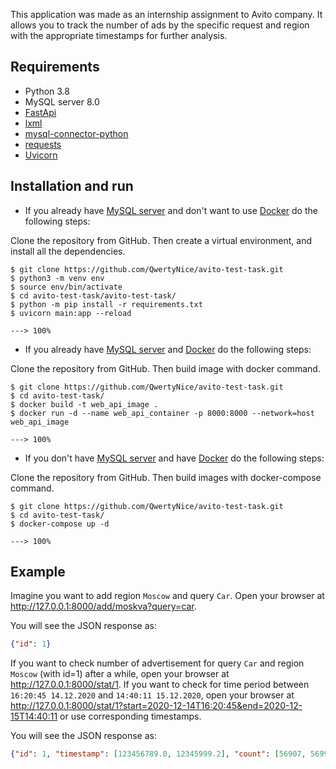 This application was made as an internship assignment to Avito company. It allows you to track the number of ads by the specific request and region with the appropriate timestamps for further analysis.

## Requirements

* Python 3.8
* MySQL server 8.0
* <a href="https://fastapi.tiangolo.com/">FastApi</a>
* <a href="https://lxml.de/">lxml</a>
* <a href="https://dev.mysql.com/doc/connector-python/en/">mysql-connector-python</a>
* <a href="https://requests.readthedocs.io/en/master/">requests</a>
* <a href="https://www.uvicorn.org/">Uvicorn</a>

## Installation and run

* If you already have <a href="https://dev.mysql.com/doc/refman/8.0/en/">MySQL server</a> and don't want to use <a href="https://www.docker.com/">Docker</a> do the following steps:

Clone the repository from GitHub. Then create a virtual environment, and install all the dependencies.
```console
$ git clone https://github.com/QwertyNice/avito-test-task.git
$ python3 -m venv env
$ source env/bin/activate
$ cd avito-test-task/avito-test-task/
$ python -m pip install -r requirements.txt
$ uvicorn main:app --reload

---> 100%
```

* If you already have <a href="https://dev.mysql.com/doc/refman/8.0/en/">MySQL server</a> and <a href="https://www.docker.com/">Docker</a> do the following steps:

Clone the repository from GitHub. Then build image with docker command.
```console
$ git clone https://github.com/QwertyNice/avito-test-task.git
$ cd avito-test-task/
$ docker build -t web_api_image .
$ docker run -d --name web_api_container -p 8000:8000 --network=host web_api_image

---> 100%
```

* If you don't have <a href="https://dev.mysql.com/doc/refman/8.0/en/">MySQL server</a> and have <a href="https://www.docker.com/">Docker</a> do the following steps:

Clone the repository from GitHub. Then build images with docker-compose command.
```console
$ git clone https://github.com/QwertyNice/avito-test-task.git
$ cd avito-test-task/
$ docker-compose up -d

---> 100%
```

## Example

Imagine you want to add region `Moscow` and query `Car`.
Open your browser at <a href="http://127.0.0.1:8000/add/moskva?query=car">http://127.0.0.1:8000/add/moskva?query=car</a>.

You will see the JSON response as:

```JSON
{"id": 1}
```

If you want to check number of advertisement for query `Car` and region `Moscow` (with id=1) after a while, open your browser at <a href="http://127.0.0.1:8000/stat/1">http://127.0.0.1:8000/stat/1</a>.
If you want to check for time period between `16:20:45 14.12.2020` and `14:40:11 15.12.2020`, open your browser at <a href="http://127.0.0.1:8000/stat/1?start=2020-12-14T16:20:45&end=2020-12-15T14:40:11">http://127.0.0.1:8000/stat/1?start=2020-12-14T16:20:45&end=2020-12-15T14:40:11</a> or use corresponding timestamps.

You will see the JSON response as:

```JSON
{"id": 1, "timestamp": [123456789.0, 12345999.2], "count": [56907, 56992]}
```
